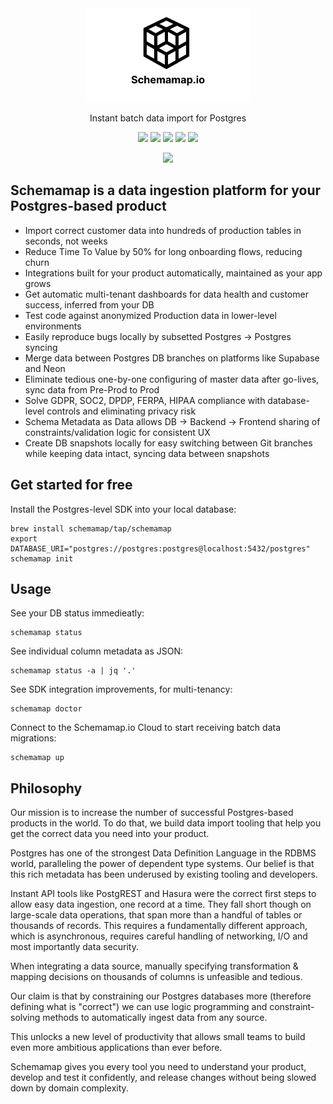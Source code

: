 <div align="center">
<picture>
  <source media="(prefers-color-scheme: dark)" srcset=".github/images/schemamap_logo_light.png">
  <img height="150" src=".github/images/schemamap_logo_dark.png">
</picture>
</div>
<p align="center">
Instant batch data import for Postgres
</p>
<p align="center">
  <a href="https://schemamap.io/demo"><img src="https://img.shields.io/badge/Try the Demo!-blue?logoColor=purple"/></a>
  <a href="mailto:krisz@schemamap.io"><img src="https://img.shields.io/badge/Email%20the%20Founder-purple" /></a>
  <a href="https://github.com/schemamap/schemamap/blob/main/LICENSE"><img src="https://img.shields.io/github/license/schemamap/schemamap"/></a>
  <a href="https://github.com/sourcebot-dev/sourcebot/actions/workflows/ghcr-publish.yml"><img src="https://img.shields.io/github/actions/workflow/status/schemamap/schemamap/push-tag.yml"/><a>
  <a href="https://github.com/schemamap/schemamap/stargazers"><img src="https://img.shields.io/github/stars/schemamap/schemamap" /></a>
</p>

<p align="center">
    <a href="https://discord.schemamap.io"><img src="https://dcbadge.limes.pink/api/server/https://discord.gg/P3UzxNusbA?style=flat"/></a>
</p>

## Schemamap is a data ingestion platform for your Postgres-based product

- Import correct customer data into hundreds of production tables in seconds, not weeks
- Reduce Time To Value by 50% for long onboarding flows, reducing churn
- Integrations built for your product automatically, maintained as your app grows
- Get automatic multi-tenant dashboards for data health and customer success, inferred from your DB
- Test code against anonymized Production data in lower-level environments
- Easily reproduce bugs locally by subsetted Postgres -> Postgres syncing
- Merge data between Postgres DB branches on platforms like Supabase and Neon
- Eliminate tedious one-by-one configuring of master data after go-lives, sync data from Pre-Prod to Prod
- Solve GDPR, SOC2, DPDP, FERPA, HIPAA compliance with database-level controls and eliminating privacy risk
- Schema Metadata as Data allows DB -> Backend -> Frontend sharing of constraints/validation logic for consistent UX
- Create DB snapshots locally for easy switching between Git branches while keeping data intact, syncing data between snapshots

## Get started for free

Install the Postgres-level SDK into your local database:

```
brew install schemamap/tap/schemamap
export DATABASE_URI="postgres://postgres:postgres@localhost:5432/postgres"
schemamap init
```

## Usage

See your DB status immedieatly:

```
schemamap status
```

See individual column metadata as JSON:

```
schemamap status -a | jq '.'
```

See SDK integration improvements, for multi-tenancy:

```
schemamap doctor
```

Connect to the Schemamap.io Cloud to start receiving batch data migrations:

```
schemamap up
```

## Philosophy

Our mission is to increase the number of successful Postgres-based products in the world.
To do that, we build data import tooling that help you get the correct data you need into your product.

Postgres has one of the strongest Data Definition Language in the RDBMS world, paralleling the power of dependent type systems.
Our belief is that this rich metadata has been underused by existing tooling and developers.

Instant API tools like PostgREST and Hasura were the correct first steps to allow easy data ingestion, one record at a time.
They fall short though on large-scale data operations, that span more than a handful of tables or thousands of records.
This requires a fundamentally different approach, which is asynchronous, requires careful handling of networking, I/O and most importantly data security.

When integrating a data source, manually specifying transformation & mapping decisions on thousands of columns is unfeasible and tedious.

Our claim is that by constraining our Postgres databases more (therefore defining what is "correct") we can use logic programming and constraint-solving methods to automatically ingest data from any source.

This unlocks a new level of productivity that allows small teams to build even more ambitious applications than ever before.

Schemamap gives you every tool you need to understand your product, develop and test it confidently, and release changes without being slowed down by domain complexity.
